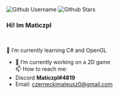 ![Github Username](https://img.shields.io/badge/-Maticzpl-red)
![Github Stars](https://img.shields.io/github/stars/Maticzpl?color=red&label=Stars&logo=github)
### Hi! Im Maticzpl
<br/>

🌱 I’m currently learning C# and OpenGL<br/>
- 🔭 I’m currently working on a 2D game<br/>
📫 How to reach me: <br/>
- Discord **Maticzpl#4819**
- Email: czerneckimateusz0@gmail.com

<!--
**Maticzpl/maticzpl** is a ✨ _special_ ✨ repository because its `README.md` (this file) appears on your GitHub profile.
Here are some ideas to get you started:
- 🔭 I’m currently working on ...
- 🌱 I’m currently learning ...
- 👯 I’m looking to collaborate on ...
- 🤔 I’m looking for help with ...
- 💬 Ask me about ...
- 📫 How to reach me: ...
- 😄 Pronouns: ...
- ⚡ Fun fact: ...
-->
